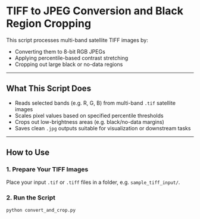 # TIFF to JPEG Conversion and Black Region Cropping

This script processes multi-band satellite TIFF images by:
- Converting them to 8-bit RGB JPEGs
- Applying percentile-based contrast stretching
- Cropping out large black or no-data regions

---

## What This Script Does

- Reads selected bands (e.g. R, G, B) from multi-band `.tif` satellite images
- Scales pixel values based on specified percentile thresholds
- Crops out low-brightness areas (e.g. black/no-data margins)
- Saves clean `.jpg` outputs suitable for visualization or downstream tasks

---

## How to Use

### 1. Prepare Your TIFF Images
Place your input `.tif` or `.tiff` files in a folder, e.g. `sample_tiff_input/`.

### 2. Run the Script

```bash
python convert_and_crop.py
